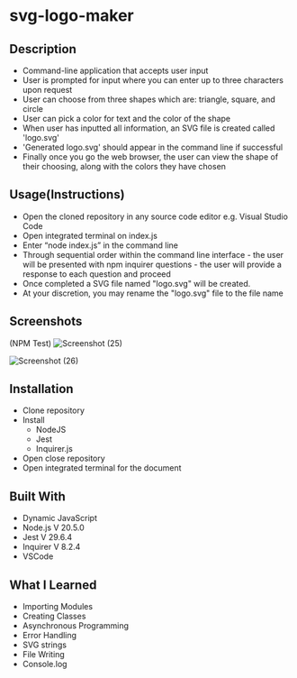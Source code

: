 # svg-logo-maker

## Description

-  Command-line application that accepts user input
-  User is prompted for input where you can enter up to three characters upon request
-  User can choose from three shapes which are: triangle, square, and circle
-  User can pick a color for text and the color of the shape
-  When user has inputted all information, an SVG file is created called 'logo.svg'
-  'Generated logo.svg' should appear in the command line if successful
-  Finally once you go the web browser, the user can view the shape of their choosing, along with the colors they have chosen

## Usage(Instructions)

-  Open the cloned repository in any source code editor e.g. Visual Studio Code
-  Open integrated terminal on index.js
-  Enter “node index.js” in the command line
-  Through sequential order within the command line interface - the user will be presented with npm inquirer questions - the user will provide a response to each question and proceed
-  Once completed a SVG file named "logo.svg" will be created.
-  At your discretion, you may rename the "logo.svg" file to the file name

## Screenshots

(NPM Test)
![Screenshot (25)](https://github.com/ant05man/svg-logo-maker/assets/132954354/9b5b022c-cda4-4dae-a11a-b71fb6129409)

![Screenshot (26)](https://github.com/ant05man/svg-logo-maker/assets/132954354/33d605c6-6ef9-4289-ac68-ae6bba060e94)

## Installation
-  Clone repository
-  Install
    -  NodeJS
    -  Jest
    -  Inquirer.js
 -  Open close repository
 -  Open integrated terminal for the document

## Built With

-  Dynamic JavaScript
-  Node.js V 20.5.0
-  Jest V 29.6.4
-  Inquirer V 8.2.4
-  VSCode

## What I Learned

-  Importing Modules
-  Creating Classes
-  Asynchronous Programming
-  Error Handling
-  SVG strings
-  File Writing
-  Console.log

